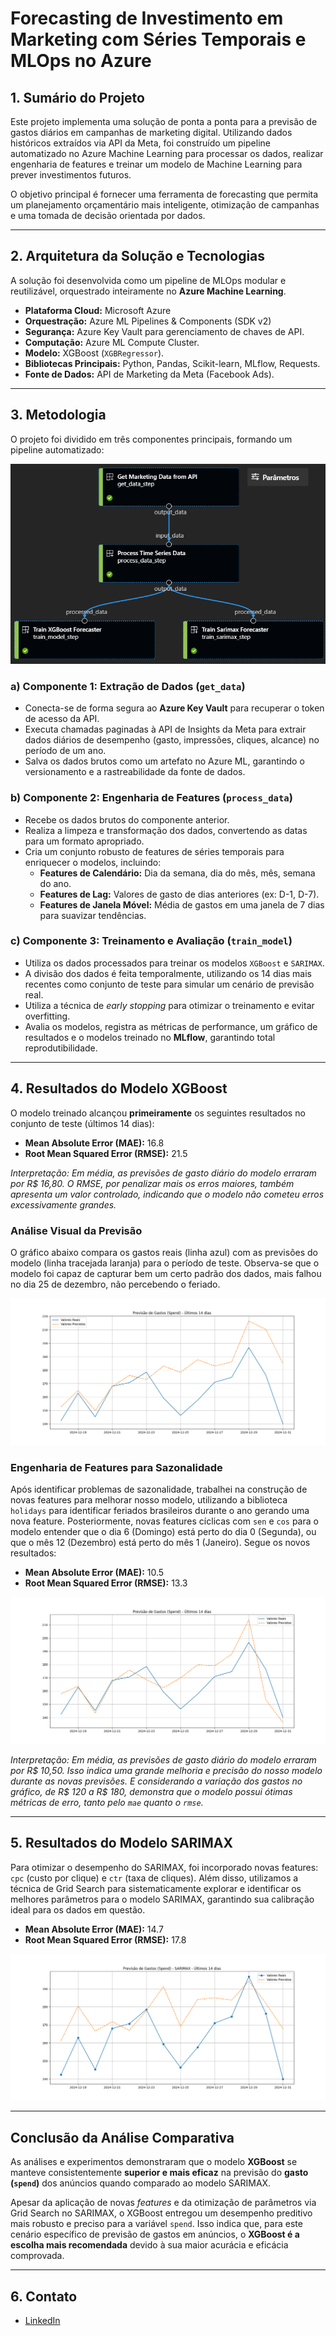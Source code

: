 # Forecasting de Investimento em Marketing com Séries Temporais e MLOps no Azure

## 1. Sumário do Projeto

Este projeto implementa uma solução de ponta a ponta para a previsão de gastos diários em campanhas de marketing digital. Utilizando dados históricos extraídos via API da Meta, foi construído um pipeline automatizado no Azure Machine Learning para processar os dados, realizar engenharia de features e treinar um modelo de Machine Learning para prever investimentos futuros.

O objetivo principal é fornecer uma ferramenta de forecasting que permita um planejamento orçamentário mais inteligente, otimização de campanhas e uma tomada de decisão orientada por dados.

---

## 2. Arquitetura da Solução e Tecnologias

A solução foi desenvolvida como um pipeline de MLOps modular e reutilizável, orquestrado inteiramente no **Azure Machine Learning**.

* **Plataforma Cloud:** Microsoft Azure
* **Orquestração:** Azure ML Pipelines & Components (SDK v2)
* **Segurança:** Azure Key Vault para gerenciamento de chaves de API.
* **Computação:** Azure ML Compute Cluster.
* **Modelo:** XGBoost (`XGBRegressor`).
* **Bibliotecas Principais:** Python, Pandas, Scikit-learn, MLflow, Requests.
* **Fonte de Dados:** API de Marketing da Meta (Facebook Ads).

---

## 3. Metodologia

O projeto foi dividido em três componentes principais, formando um pipeline automatizado:

![arquitetura-pipeline](/artefacts/pipeline.png)

### a) Componente 1: Extração de Dados (`get_data`)

* Conecta-se de forma segura ao **Azure Key Vault** para recuperar o token de acesso da API.
* Executa chamadas paginadas à API de Insights da Meta para extrair dados diários de desempenho (gasto, impressões, cliques, alcance) no período de um ano.
* Salva os dados brutos como um artefato no Azure ML, garantindo o versionamento e a rastreabilidade da fonte de dados.

### b) Componente 2: Engenharia de Features (`process_data`)

* Recebe os dados brutos do componente anterior.
* Realiza a limpeza e transformação dos dados, convertendo as datas para um formato apropriado.
* Cria um conjunto robusto de features de séries temporais para enriquecer o modelos, incluindo:
    * **Features de Calendário:** Dia da semana, dia do mês, mês, semana do ano.
    * **Features de Lag:** Valores de gasto de dias anteriores (ex: D-1, D-7).
    * **Features de Janela Móvel:** Média de gastos em uma janela de 7 dias para suavizar tendências.

### c) Componente 3: Treinamento e Avaliação (`train_model`)

* Utiliza os dados processados para treinar os modelos `XGBoost` e `SARIMAX`.
* A divisão dos dados é feita temporalmente, utilizando os 14 dias mais recentes como conjunto de teste para simular um cenário de previsão real.
* Utiliza a técnica de *early stopping* para otimizar o treinamento e evitar overfitting.
* Avalia os modelos, registra as métricas de performance, um gráfico de resultados e o modelos treinado no **MLflow**, garantindo total reprodutibilidade.

---

## 4. Resultados do Modelo XGBoost

O modelo treinado alcançou **primeiramente** os seguintes resultados no conjunto de teste (últimos 14 dias):

* **Mean Absolute Error (MAE):** 16.8
* **Root Mean Squared Error (RMSE):** 21.5

_Interpretação: Em média, as previsões de gasto diário do modelo erraram por R$ 16,80. O RMSE, por penalizar mais os erros maiores, também apresenta um valor controlado, indicando que o modelo não cometeu erros excessivamente grandes._

### Análise Visual da Previsão

O gráfico abaixo compara os gastos reais (linha azul) com as previsões do modelo (linha tracejada laranja) para o período de teste. Observa-se que o modelo foi capaz de capturar bem um certo padrão dos dados, mais falhou no dia 25 de dezembro, não percebendo o feriado.

![grafico-previsao-real](/artefacts/previsao_vs_real.png)


### Engenharia de Features para Sazonalidade

Após identificar problemas de sazonalidade, trabalhei na construção de novas features para melhorar nosso modelo, utilizando a biblioteca `holidays` para identificar feriados brasileiros durante o ano gerando uma nova feature. Posteriormente, novas features cíclicas com `sen` e `cos` para o modelo entender que o dia 6 (Domingo) está perto do dia 0 (Segunda), ou que o mês 12 (Dezembro) está perto do mês 1 (Janeiro). Segue os novos resultados:

* **Mean Absolute Error (MAE):** 10.5
* **Root Mean Squared Error (RMSE):** 13.3

![grafico-previsao-real](/artefacts/previsao_vs_real_2.png)

_Interpretação: Em média, as previsões de gasto diário do modelo erraram por R$ 10,50. Isso indica uma grande melhoria e precisão do nosso modelo durante as novas previsões. E considerando a variação dos gastos no gráfico, de R$ 120 a R$ 180, demonstra que o modelo possui ótimas métricas de erro, tanto pelo `mae` quanto o `rmse`._

--- 

## 5. Resultados do Modelo SARIMAX

Para otimizar o desempenho do SARIMAX, foi incorporado novas features: `cpc` (custo por clique) e `ctr` (taxa de cliques). Além disso, utilizamos a técnica de Grid Search para sistematicamente explorar e identificar os melhores parâmetros para o modelo SARIMAX, garantindo sua calibração ideal para os dados em questão.

* **Mean Absolute Error (MAE):** 14.7
* **Root Mean Squared Error (RMSE):** 17.8

![grafico-previsao-sarimax](/artefacts/previsao_sarimax.png)


---

## Conclusão da Análise Comparativa

As análises e experimentos demonstraram que o modelo **XGBoost** se manteve consistentemente **superior e mais eficaz** na previsão do **gasto (`spend`)** dos anúncios quando comparado ao modelo SARIMAX.

Apesar da aplicação de novas *features* e da otimização de parâmetros via Grid Search no SARIMAX, o XGBoost entregou um desempenho preditivo mais robusto e preciso para a variável `spend`. Isso indica que, para este cenário específico de previsão de gastos em anúncios, o **XGBoost é a escolha mais recomendada** devido à sua maior acurácia e eficácia comprovada.

---

## 6. Contato

*   [LinkedIn](https://www.linkedin.com/in/thiago-mustasheep/)
